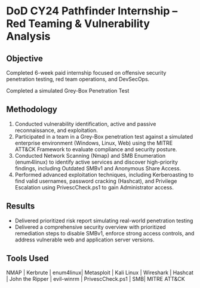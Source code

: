 # DoD CY24 Pathfinder Internship – Red Teaming & Vulnerability Analysis

## Objective
Completed 6-week paid internship focused on offensive security penetration testing, red team operations, and DevSecOps.

Completed a simulated Grey-Box Penetration Test

## Methodology
1. Conducted vulnerability identification, active and passive reconnaissance, and exploitation.
2. Participated in a team in a Grey-Box penetration test against a simulated enterprise environment (Windows, Linux, Web) using the MITRE ATT&CK Framework to evaluate compliance and security posture.
3. Conducted Network Scanning (Nmap) and SMB Enumeration (enum4linux) to identify active services and discover high-priority findings, including Outdated SMBv1 and Anonymous Share Access.
4. Performed advanced exploitation techniques, including Kerberoasting to find valid usernames, password cracking (Hashcat), and Privilege Escalation using PrivescCheck.ps1 to gain Administrator access.

## Results
- Delivered prioritized risk report simulating real-world penetration testing
- Delivered a comprehensive security overview with prioritized remediation steps to disable SMBv1, enforce strong access controls, and address vulnerable web and application server versions.

## Tools Used
NMAP | Kerbrute | enum4linux| Metasploit | Kali Linux | Wireshark | Hashcat | John the Ripper | evil-winrm | PrivescCheck.ps1 | SMB| MITRE ATT&CK
